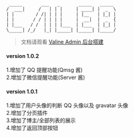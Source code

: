 ```
 _____       ___   _       _____   _____
/  ___|     /   | | |     | ____| |  _  \
| |        / /| | | |     | |__   | |_| |
| |       / / | | | |     |  __|  |  _  {
| |___   / /  | | | |___  | |___  | |_| |
\_____| /_/   |_| |_____| |_____| |_____/
```

> 文档请观看 [Valine Admin 后台搭建](https://reinness.com/blog/vuepress/)

#### version 1.0.2

1.增加了 QQ 提醒功能(Qmsg 酱)  
2.增加了微信提醒功能(Server 酱)

#### version 1.0.1

1.增加了用户头像的判断 QQ 头像以及 gravatar 头像  
2.增加了分页插件  
3.增加了博主/全部列表的展示  
4.增加了返回顶部按钮
